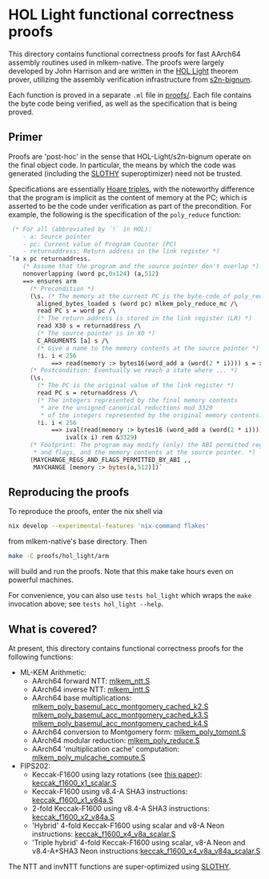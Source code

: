 [//]: # (SPDX-License-Identifier: CC-BY-4.0)

# HOL Light functional correctness proofs

This directory contains functional correctness proofs for fast AArch64 assembly routines
used in mlkem-native. The proofs were largely developed by John Harrison
and are written in the [HOL Light](https://hol-light.github.io/) theorem
prover, utilizing the assembly verification infrastructure from [s2n-bignum](https://github.com/awslabs/s2n-bignum).

Each function is proved in a separate `.ml` file in [proofs/](proofs). Each file
contains the byte code being verified, as well as the specification that is being
proved.

## Primer

Proofs are 'post-hoc' in the sense that HOL-Light/s2n-bignum operate on the final object code. In particular, the means by which the code was generated (including the [SLOTHY](https://github.com/slothy-optimizer/slothy/) superoptimizer) need not be trusted.

Specifications are essentially [Hoare triples](https://en.wikipedia.org/wiki/Hoare_logic), with the noteworthy difference that the program is implicit as the content of memory at the PC; which is asserted to
be the code under verification as part of the precondition. For example, the following is the specification of the `poly_reduce` function:

```ocaml
 (* For all (abbreviated by `!` in HOL):
    - a: Source pointer
    - pc: Current value of Program Counter (PC)
    - returnaddress: Return address in the link register *)
`!a x pc returnaddress.
    (* Assume that the program and the source pointer don't overlap *)
    nonoverlapping (word pc,0x124) (a,512)
    ==> ensures arm
      (* Precondition *)
      (\s. (* The memory at the current PC is the byte-code of poly_reduce() *)
        aligned_bytes_loaded s (word pc) mlkem_poly_reduce_mc /\
        read PC s = word pc /\
        (* The return address is stored in the link register (LR) *)
        read X30 s = returnaddress /\
        (* The source pointer is in X0 *)
        C_ARGUMENTS [a] s /\
        (* Give a name to the memory contents at the source pointer *)
        !i. i < 256
            ==> read(memory :> bytes16(word_add a (word(2 * i)))) s = x i)
      (* Postcondition: Eventually we reach a state where ... *)
      (\s.
        (* The PC is the original value of the link register *)
        read PC s = returnaddress /\
        (* The integers represented by the final memory contents
         * are the unsigned canonical reductions mod 3329
         * of the integers represented by the original memory contents. *)
        !i. i < 256
            ==> ival(read(memory :> bytes16 (word_add a (word(2 * i)))) s) =
                ival(x i) rem &3329)
      (* Footprint: The program may modify (only) the ABI permitted registers
       * and flags, and the memory contents at the source pointer. *)
      (MAYCHANGE_REGS_AND_FLAGS_PERMITTED_BY_ABI ,,
       MAYCHANGE [memory :> bytes(a,512)])`
```

## Reproducing the proofs

To reproduce the proofs, enter the nix shell via

```bash
nix develop --experimental-features 'nix-command flakes'
```

from mlkem-native's base directory. Then

```bash
make -C proofs/hol_light/arm
```

will build and run the proofs. Note that this make take hours even on powerful machines.

For convenience, you can also use `tests hol_light` which wraps the `make` invocation above; see `tests hol_light --help`.

## What is covered?

At present, this directory contains functional correctness proofs for the following functions:

- ML-KEM Arithmetic:
  * AArch64 forward NTT: [mlkem_ntt.S](mlkem/mlkem_ntt.S)
  * AArch64 inverse NTT: [mlkem_intt.S](mlkem/mlkem_intt.S)
  * AArch64 base multiplications: [mlkem_poly_basemul_acc_montgomery_cached_k2.S](mlkem/mlkem_poly_basemul_acc_montgomery_cached_k2.S) [mlkem_poly_basemul_acc_montgomery_cached_k3.S](mlkem/mlkem_poly_basemul_acc_montgomery_cached_k3.S) [mlkem_poly_basemul_acc_montgomery_cached_k4.S](mlkem/mlkem_poly_basemul_acc_montgomery_cached_k4.S)
  * AArch64 conversion to Montgomery form: [mlkem_poly_tomont.S](mlkem/mlkem_poly_tomont.S)
  * AArch64 modular reduction: [mlkem_poly_reduce.S](mlkem/mlkem_poly_reduce.S)
  * AArch64 'multiplication cache' computation: [mlkem_poly_mulcache_compute.S](mlkem/mlkem_poly_mulcache_compute.S)
- FIPS202:
  * Keccak-F1600 using lazy rotations (see [this paper](https://eprint.iacr.org/2022/1243)): [keccak_f1600_x1_scalar.S](mlkem/keccak_f1600_x1_scalar.S)
  * Keccak-F1600 using v8.4-A SHA3 instructions: [keccak_f1600_x1_v84a.S](mlkem/keccak_f1600_x1_v84a.S)
  * 2-fold Keccak-F1600 using v8.4-A SHA3 instructions: [keccak_f1600_x2_v84a.S](mlkem/keccak_f1600_x2_v84a.S)
  * 'Hybrid' 4-fold Keccak-F1600 using scalar and v8-A Neon instructions: [keccak_f1600_x4_v8a_scalar.S](mlkem/keccak_f1600_x4_v8a_scalar.S)
  * 'Triple hybrid' 4-fold Keccak-F1600 using scalar, v8-A Neon and v8.4-A+SHA3 Neon instructions:[keccak_f1600_x4_v8a_v84a_scalar.S](mlkem/keccak_f1600_x4_v8a_v84a_scalar.S)

The NTT and invNTT functions are super-optimized using [SLOTHY](https://github.com/slothy-optimizer/slothy/).
